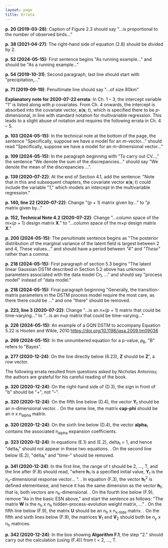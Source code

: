 ```yaml
---
layout: page
title: Errata
---
```

**p. 20 (2019-03-28)**: Caption of Figure 2.3 should say "...is proportional to the number of observed birds..."
  
**p. 38 (2021-04-27)**: The right-hand side of equation (2.8) should be divided by 2.

**p. 52 (2024-05-15):** First sentence begins "As running example..." and should be "As a running example..."

**p. 54 (2019-10-31)**: Second paragraph, last line should start with "precipitation,..."

**p. 71 (2019-09-19)**: Penultimate line should say "...of size 80km"

**Explanatory note for 2020-07-22 errata**: In Ch. 1 &ndash; 3, the intercept variable "1" is listed along with *p* covariates. From Ch. 4 onwards, the intercept is absorbed into the covariate vector, **x**(**s**; *t*), which is specified there to be *p*-dimensional, in line with standard notation for multivariable regression. This leads to a slight abuse of notation and requires the following errata in Ch. 4 &ndash; 5.

**p. 103 (2024-05-15):** In the technical note at the bottom of the page, the sentence "Specifically, suppose we have a model for an *m*-vector..." should read "Specifically, suppose we have a model for an *m*-dimensional vector..."

**p. 109 (2024-05-15):** In the paragraph beginning with "To carry out CV...," the sentence "We denote the sum of the discrepancies..." should say "We denote the mean of the discrepancies ...".

**p. 139 (2020-07-22)**: At the end of Section 4.1, add the sentence: "Note that in this and subsequent chapters, the covariate vector **x**(**s**; *t*) could include the variable "1," which models an intercept in the multivariable regression."

**p. 140, line 22 (2020-07-22)**: Change "(*p* + 1) matrix given by..." to "*p* matrix given by..."

**p. 152, Technical Note 4.2 (2020-07-22)**: Change "...column space of the *m*&times;(*p* + 1) design matrix **X**." to "...column space of the *m*&times;*p* design matrix **X**."

**p. 200 (2024-05-15):** The penultimate sentence begins as "The posterior distribution of the marginal variance of the latent field is largest between 2 and 4, These values..." and should have a period between *"4"* and *"These"* rather than a comma.

**p. 218 (2024-05-15):** First paragraph of section 5.3 begins "The latent linear Gaussian DSTM described in Section 5.2 above has unknown parameters associated with the data model Cη, ..." and should say "process model" instead of "data model."

**p. 218 (2024-05-15):** Final paragraph beginning "Generally, the transition-matrix parameters in the DSTM process model require the most care, as there there could be ..." and one "there" should be removed.

**p. 223, line 3 (2020-07-22)**: Change "...is an *n*&times;(*p* + 1) matrix that could be time-varying..." to "...is an *n*&times;*p* matrix that could be time-varying..."

**p. 226 (2024-05-15):** An example of a GQN DSTM to accompany Equation 5.22 is Hooten and Wikle, 2010 <https://doi.org/10.1198/jasa.2009.tm09036>

**p. 269 (2024-05-15):** In the unnumbered equation for a p-value, 𝑝<sub>B</sub>, "B" refers to "Bayes".

**p. 277 (2020-12-24)**: On the line directly below (6.23), **Z** should be **Z’**, a row vector.

The following errata resulted from questions asked by Nicholas Antoniou; the authors are grateful for his careful reading of the book.
  
**p. 320 (2020-12-24)**: On the right-hand side of (D.3), the sign in front of "b" should be "+", not "–".

**p. 320 (2020-12-24)**: On the fifth line below (D.4), the vector **Y**<sub>t</sub> should be an n-dimensional vector.
. On the same line, the matrix **cap-phi** should be an n x n<sub>alpha</sub> matrix.

**p. 320 (2020-12-24)**: On the sixth line below (D.4), the vector **alpha**<sub>t</sub> contains the associated n<sub>alpha</sub> expansion coefficients.

**p. 323 (2020-12-24)**: In equations (E.1) and (E.2), delta<sub>t</sub> = 1, and hence "delta<sub>t</sub>" should not appear in these two equations. 
. On the second line below (E.2), "delta<sub>t</sub>" and "time-" should be removed.

**p. 341 (2020-12-24)**: In the first line, the range of t should be 2, ..., T, and the line after (F.8) should read, "where **h**<sub>1</sub> is a specified initial value, **Y**<sub>t</sub> is the n<sub>y</sub>-dimensional response vector... ".
. In equation (F.3), the vector **h**<sub>t</sub><sup>2</sup> is defined elementwise, and hence it has the same dimension as the vector **h**<sub>t</sub>; that is, both vectors are n<sub>h</sub>-dimensional.
. On the fourth line below (F.9), remove "As in the basic ESN above," and start the sentence as follows: "The matrix **W** is the n<sub>h</sub> x n<sub>h</sub> hidden-process-evolution weight matrix, ..."
. On the fifth line below (F.9), the matrix **U** should be an n<sub>h</sub> x n<sub>x-tilde</sub> matrix.
. On the fifth and sixth lines below (F.9), the matrices **V**<sub>1</sub> and **V**<sub>2</sub> should both be n<sub>y</sub> x n<sub>h</sub> matrices.

**p. 342 (2020-12-24)**: In the box showing **Algorithm F.1**, the step "2." should carry out the calculation (using (F.4)) from t = 2, ..., T.
